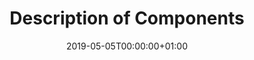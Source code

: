 ﻿---
title: Description of Components
toc: false
type: specs
date: "2019-05-05T00:00:00+01:00"
draft: false
menu:
  vec120:
    identifier: description-of-components    
    weight: 1003 

# Prev/next pager order (if `docs_section_pager` enabled in `params.toml`)
weight: 1003
---

